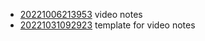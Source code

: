 - [20221006213953](/zet/20221006213953/README.md) video notes
- [20221031092923](/zet/20221031092923/README.md) template for video notes
